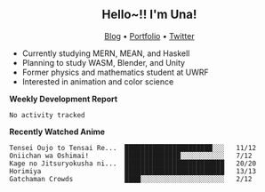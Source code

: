 <h2 align="center">
  Hello~!! I'm Una!
</h2>

<p align="center">
  <a href="https://anarchy.website/">Blog</a> &bull;
  <a href="https://una-ada.github.io/">Portfolio</a> &bull;
  <a href="https://twitter.com/xn__z7x">Twitter</a>
</p>

- Currently studying MERN, MEAN, and Haskell
- Planning to study WASM, Blender, and Unity
- Former physics and mathematics student at UWRF
- Interested in animation and color science

**Weekly Development Report**

<!--START_SECTION:waka-->

```text
No activity tracked
```

<!--END_SECTION:waka-->

**Recently Watched Anime**

<!-- RECENT-ANIME:START -->

    Tensei Oujo to Tensai Re...  ██████████████████████░░░   11/12
    Oniichan wa Oshimai!         ██████████████░░░░░░░░░░░   7/12
    Kage no Jitsuryokusha ni...  █████████████████████████   20/20
    Horimiya                     █████████████████████████   13/13
    Gatchaman Crowds             ████░░░░░░░░░░░░░░░░░░░░░   2/12
<!-- RECENT-ANIME:END -->
